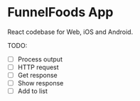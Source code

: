 # FunnelFoods App

React codebase for Web, iOS and Android.

TODO:
- [ ] Process output
- [ ] HTTP request
- [ ] Get response
- [ ] Show response
- [ ] Add to list
